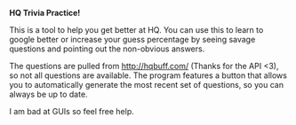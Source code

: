 **HQ Trivia Practice!**

This is a tool to help you get better at HQ. You can use this to learn to google better or increase your guess percentage
by seeing savage questions and pointing out the non-obvious answers.

The questions are pulled from http://hqbuff.com/ (Thanks for the API <3), so not all questions are available.
The program features a button that allows you to automatically generate the most recent set of questions,
 so you can always be up to date. 

I am bad at GUIs so feel free help.